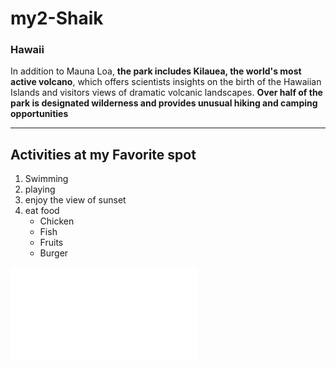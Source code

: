 # my2-Shaik

### Hawaii

In addition to Mauna Loa, **the park includes Kilauea, the world's most active volcano**, which offers scientists insights on the birth of the Hawaiian Islands and visitors views of dramatic volcanic landscapes. **Over half of the park is designated wilderness and provides unusual hiking and camping opportunities**

---------
## Activities at my Favorite spot
1. Swimming
2. playing
3. enjoy the view of sunset
4. eat food 
    * Chicken
    * Fish
    * Fruits
    * Burger

![Mystats](Mystats.md)